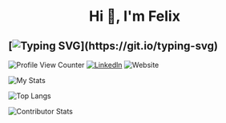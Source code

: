 <h1 align="center">Hi 👋, I'm Felix</h1>

## [![Typing SVG](https://readme-typing-svg.demolab.com?font=Fira+Code&duration=3000&pause=300&repeat=false&center=true&vCenter=true&multiline=true&width=1000&height=150&lines=Software+Engineering+Manager+and;Tech+Leader+in+SaaS+Solutions;Building+Teams+that+Drive+Business+Impact.)](https://git.io/typing-svg)

![Profile View Counter](https://komarev.com/ghpvc/?username=guifelix)
[![Linkedln](https://img.shields.io/badge/LinkedIn-0077B5?style=flat-square&logo=linkedin&logoColor=white)](https://www.linkedin.com/in/guilhermefelixmaciel/)
![Website](https://img.shields.io/badge/My%20Website-1ca0f1?style=flat-square&link=https%3A%2F%2Fguilhermefelixmaciel.netlify.app%2F)



![My Stats](https://github-profile-trophy.vercel.app/?username=guifelix&theme=light)


![Top Langs](https://github-readme-stats.vercel.app/api/top-langs/?username=guifelix&layout=compact)

<!-- ![LeetCode Stats](https://leetcard.jacoblin.cool/felixmaciel?theme=light&font=Noto%20Sans%20Mono) -->

![Contributor Stats](https://github-contributor-stats.vercel.app/api?username=guifelix&combine_all_yearly_contributions=true&hide=B,B+&theme=swift&hide_contributor_rank=false)
